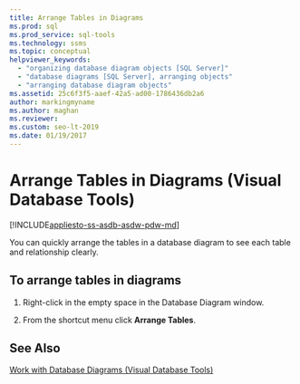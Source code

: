 ```yaml
---
title: Arrange Tables in Diagrams
ms.prod: sql
ms.prod_service: sql-tools
ms.technology: ssms
ms.topic: conceptual
helpviewer_keywords: 
  - "organizing database diagram objects [SQL Server]"
  - "database diagrams [SQL Server], arranging objects"
  - "arranging database diagram objects"
ms.assetid: 25c6f3f5-aaef-42a5-ad00-1786436db2a6
author: markingmyname
ms.author: maghan
ms.reviewer: 
ms.custom: seo-lt-2019
ms.date: 01/19/2017
---
```


# Arrange Tables in Diagrams (Visual Database Tools)

[!INCLUDE[appliesto-ss-asdb-asdw-pdw-md](../../includes/appliesto-ss-asdb-asdw-pdw-md.md)]

You can quickly arrange the tables in a database diagram to see each table and relationship clearly.  
  
## To arrange tables in diagrams
  
1. Right-click in the empty space in the Database Diagram window.  
  
2. From the shortcut menu click **Arrange Tables**.  
  
## See Also

[Work with Database Diagrams &#40;Visual Database Tools&#41;](../../ssms/visual-db-tools/work-with-database-diagrams-visual-database-tools.md)
